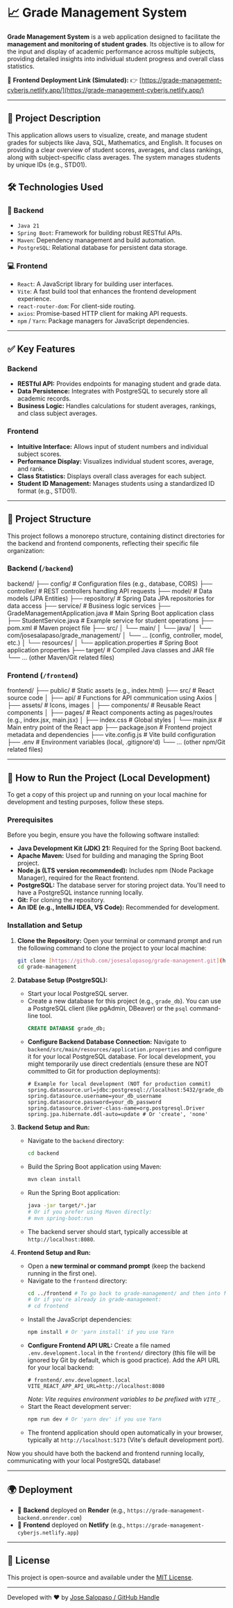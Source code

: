 # 📈 Grade Management System

**Grade Management System** is a web application designed to facilitate the **management and monitoring of student grades**. Its objective is to allow for the input and display of academic performance across multiple subjects, providing detailed insights into individual student progress and overall class statistics.

🔗 **Frontend Deployment Link (Simulated):**
👉 [https://grade-management-cyberjs.netlify.app/](https://grade-management-cyberjs.netlify.app/)

---

## 🧩 Project Description

This application allows users to visualize, create, and manage student grades for subjects like Java, SQL, Mathematics, and English. It focuses on providing a clear overview of student scores, averages, and class rankings, along with subject-specific class averages. The system manages students by unique IDs (e.g., STD01).

## 🛠️ Technologies Used

### 🔧 Backend
- `Java 21`
- `Spring Boot`: Framework for building robust RESTful APIs.
- `Maven`: Dependency management and build automation.
- `PostgreSQL`: Relational database for persistent data storage.

### 💻 Frontend
- `React`: A JavaScript library for building user interfaces.
- `Vite`: A fast build tool that enhances the frontend development experience.
- `react-router-dom`: For client-side routing.
- `axios`: Promise-based HTTP client for making API requests.
- `npm` / `Yarn`: Package managers for JavaScript dependencies.

---

## ✅ Key Features

### Backend
-   **RESTful API:** Provides endpoints for managing student and grade data.
-   **Data Persistence:** Integrates with PostgreSQL to securely store all academic records.
-   **Business Logic:** Handles calculations for student averages, rankings, and class subject averages.

### Frontend
-   **Intuitive Interface:** Allows input of student numbers and individual subject scores.
-   **Performance Display:** Visualizes individual student scores, average, and rank.
-   **Class Statistics:** Displays overall class averages for each subject.
-   **Student ID Management:** Manages students using a standardized ID format (e.g., STD01).

---

## 📁 Project Structure

This project follows a monorepo structure, containing distinct directories for the backend and frontend components, reflecting their specific file organization:

### Backend (`/backend`)

backend/
├── config/              # Configuration files (e.g., database, CORS)
├── controller/          # REST controllers handling API requests
├── model/               # Data models (JPA Entities)
├── repository/          # Spring Data JPA repositories for data access
├── service/             # Business logic services
├── GradeManagementApplication.java # Main Spring Boot application class
├── StudentService.java  # Example service for student operations
├── pom.xml              # Maven project file
├── src/
│   └── main/
│       └── java/
│           └── com/josesalapaso/grade_management/
│               └── ... (config, controller, model, etc.)
│       └── resources/
│           └── application.properties # Spring Boot application properties
├── target/              # Compiled Java classes and JAR file
└── ... (other Maven/Git related files)


### Frontend (`/frontend`)
frontend/
├── public/              # Static assets (e.g., index.html)
├── src/                 # React source code
│   ├── api/             # Functions for API communication using Axios
│   ├── assets/          # Icons, images
│   ├── components/      # Reusable React components
│   ├── pages/           # React components acting as pages/routes (e.g., index.jsx, main.jsx)
│   ├── index.css        # Global styles
│   └── main.jsx         # Main entry point of the React app
├── package.json         # Frontend project metadata and dependencies
├── vite.config.js       # Vite build configuration
├── .env                 # Environment variables (local, .gitignore'd)
└── ... (other npm/Git related files)


---

## 🧪 How to Run the Project (Local Development)

To get a copy of this project up and running on your local machine for development and testing purposes, follow these steps.

### Prerequisites

Before you begin, ensure you have the following software installed:

* **Java Development Kit (JDK) 21:** Required for the Spring Boot backend.
* **Apache Maven:** Used for building and managing the Spring Boot project.
* **Node.js (LTS version recommended):** Includes npm (Node Package Manager), required for the React frontend.
* **PostgreSQL:** The database server for storing project data. You'll need to have a PostgreSQL instance running locally.
* **Git:** For cloning the repository.
* **An IDE (e.g., IntelliJ IDEA, VS Code):** Recommended for development.

### Installation and Setup

1.  **Clone the Repository:**
    Open your terminal or command prompt and run the following command to clone the project to your local machine:
    ```bash
    git clone [https://github.com/josesalopasog/grade-management.git](https://github.com/josesalopasog/grade-management.git)
    cd grade-management
    ```

2.  **Database Setup (PostgreSQL):**
    * Start your local PostgreSQL server.
    * Create a new database for this project (e.g., `grade_db`). You can use a PostgreSQL client (like pgAdmin, DBeaver) or the `psql` command-line tool.
        ```sql
        CREATE DATABASE grade_db;
        ```
    * **Configure Backend Database Connection:**
        Navigate to `backend/src/main/resources/application.properties` and configure it for your local PostgreSQL database. For local development, you might temporarily use direct credentials (ensure these are NOT committed to Git for production deployments):
        ```properties
        # Example for local development (NOT for production commit)
        spring.datasource.url=jdbc:postgresql://localhost:5432/grade_db
        spring.datasource.username=your_db_username
        spring.datasource.password=your_db_password
        spring.datasource.driver-class-name=org.postgresql.Driver
        spring.jpa.hibernate.ddl-auto=update # Or 'create', 'none'
        ```

3.  **Backend Setup and Run:**
    * Navigate to the `backend` directory:
        ```bash
        cd backend
        ```
    * Build the Spring Boot application using Maven:
        ```bash
        mvn clean install
        ```
    * Run the Spring Boot application:
        ```bash
        java -jar target/*.jar
        # Or if you prefer using Maven directly:
        # mvn spring-boot:run
        ```
    * The backend server should start, typically accessible at `http://localhost:8080`.

4.  **Frontend Setup and Run:**
    * Open a **new terminal or command prompt** (keep the backend running in the first one).
    * Navigate to the `frontend` directory:
        ```bash
        cd ../frontend # To go back to grade-management/ and then into frontend
        # Or if you're already in grade-management:
        # cd frontend
        ```
    * Install the JavaScript dependencies:
        ```bash
        npm install # Or 'yarn install' if you use Yarn
        ```
    * **Configure Frontend API URL:**
        Create a file named `.env.development.local` in the `frontend/` directory (this file will be ignored by Git by default, which is good practice). Add the API URL for your local backend:
        ```properties
        # frontend/.env.development.local
        VITE_REACT_APP_API_URL=http://localhost:8080
        ```
        *Note: Vite requires environment variables to be prefixed with `VITE_`.*
    * Start the React development server:
        ```bash
        npm run dev # Or 'yarn dev' if you use Yarn
        ```
    * The frontend application should open automatically in your browser, typically at `http://localhost:5173` (Vite's default development port).

Now you should have both the backend and frontend running locally, communicating with your local PostgreSQL database!

---

## 🌍 Deployment

* 🔧 **Backend** deployed on **Render** (e.g., `https://grade-management-backend.onrender.com`)
* 🧩 **Frontend** deployed on **Netlify** (e.g., `https://grade-management-cyberjs.netlify.app`)

---

## 📝 License

This project is open-source and available under the [MIT License](https://opensource.org/licenses/MIT).

---

Developed with ❤️ by [Jose Salopaso / GitHub Handle](https://github.com/josesalopasog)